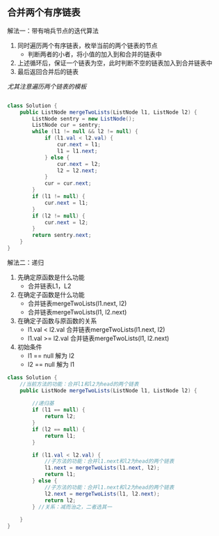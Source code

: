 ## 合并两个有序链表

解法一：带有哨兵节点的迭代算法

1. 同时遍历两个有序链表，枚举当前的两个链表的节点
   * 判断两者的小者，将小值的加入到和合并的链表中
2. 上述循环后，保证一个链表为空，此时判断不空的链表加入到合并链表中
3. 最后返回合并后的链表

*尤其注意遍历两个链表的模板* 

~~~java

class Solution {
    public ListNode mergeTwoLists(ListNode l1, ListNode l2) {
        ListNode sentry = new ListNode();
        ListNode cur = sentry;
        while (l1 != null && l2 != null) {
            if (l1.val < l2.val) {
                cur.next = l1;
                l1 = l1.next;
            } else {
                cur.next = l2;
                l2 = l2.next;
            }
            cur = cur.next;
        }
        if (l1 != null) {
            cur.next = l1;
        }
        if (l2 != null) {
            cur.next = l2;
        }
        return sentry.next;
    }
}
~~~



解法二：递归

1. 先确定原函数是什么功能
   * 合并链表L1，L2
2. 在确定子函数是什么功能
   * 合并链表mergeTwoLists(l1.next, l2)
   * 合并链表mergeTwoLists(l1, l2.next)
3. 在确定子函数与原函数的关系
   * l1.val < l2.val 合并链表mergeTwoLists(l1.next, l2)
   * l1.val >= l2.val 合并链表mergeTwoLists(l1, l2.next)
4. 初始条件
   * l1 == null 解为 l2
   * l2 == null 解为 l1

~~~java
class Solution {
    //当前方法的功能：合并l1和l2为head的两个链表
    public ListNode mergeTwoLists(ListNode l1, ListNode l2) {
    
        //递归基
        if (l1 == null) {
            return l2;
        }
        if (l2 == null) {
            return l1;
        }       

        if (l1.val < l2.val) {
            //子方法的功能：合并l1.next和l2为head的两个链表
            l1.next = mergeTwoLists(l1.next, l2);
            return l1;
        } else {
            //子方法的功能：合并l1.next和l2为head的两个链表
            l2.next = mergeTwoLists(l1, l2.next);
            return l2;
        } //关系：减而治之，二者选其一
       
    }
}
~~~



